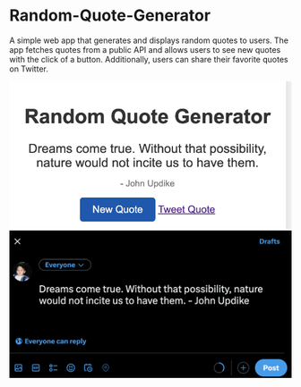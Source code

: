 # Random-Quote-Generator
A simple web app that generates and displays random quotes to users. The app fetches quotes from a public API and allows users to see new quotes with the click of a button. Additionally, users can share their favorite quotes on Twitter.

![Screenshot](ss.png)
![Tweet](tweet.png)

